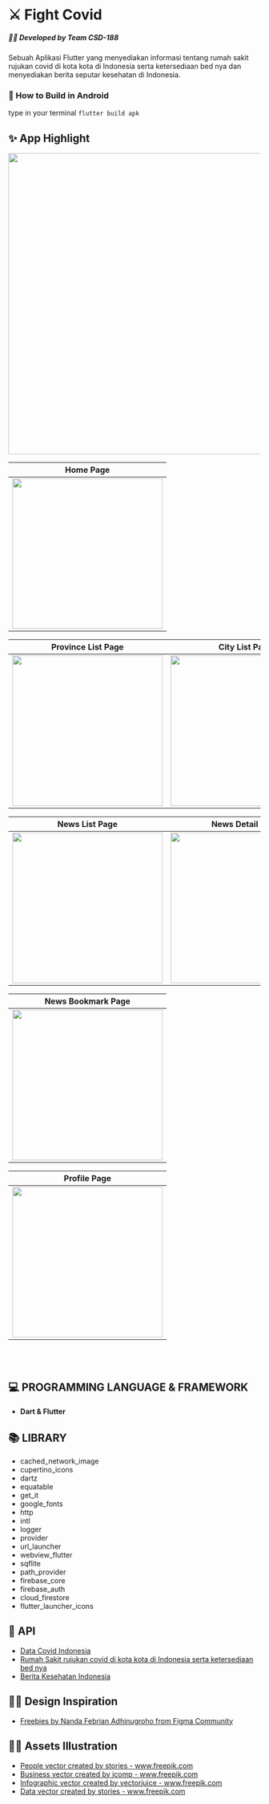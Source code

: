# :crossed_swords: Fight Covid
##### :man_technologist: Developed by Team CSD-188
Sebuah Aplikasi Flutter yang menyediakan informasi tentang rumah sakit rujukan covid di kota kota di Indonesia serta ketersediaan bed nya dan menyediakan berita seputar kesehatan di Indonesia.

### :hammer: How to Build in Android
type in your terminal `flutter build apk`

## :sparkles: App Highlight
<img src="/assets/images/documentation/main highlight.png" width=600/>

Home Page |
:----------:|
<img src="/assets/images/documentation/home_page.png" width=300/> |

Province List Page | City List Page | Hospital List Page | Hospital Detail Page
:----------:|:-------------:|:--------:|:--------:
<img src="/assets/images/documentation/province_list_page.png" width=300/> | <img src="/assets/images/documentation/city_list_page.png" width=300/> | <img src="/assets/images/documentation/hospital_list_page.png" width=300/>| <img src="/assets/images/documentation/hospital_detail_page.png" width=300/>

News List Page | News Detail Page
:----------:|:-------------:|
<img src="/assets/images/documentation/news_list_page.png" width=300/> | <img src="/assets/images/documentation/news_detail_page.png" width=300/> |

News Bookmark Page |
:----------:|
<img src="/assets/images/documentation/bookmark_news_page.png" width=300/> |

Profile Page |
:----------:|
<img src="/assets/images/documentation/profile_page.png" width=300/> |

<br>
<br>

## :computer: PROGRAMMING LANGUAGE & FRAMEWORK
- #### Dart & Flutter

## :books: LIBRARY
- cached_network_image
- cupertino_icons
- dartz
- equatable
- get_it
- google_fonts
- http
- intl
- logger
- provider
- url_launcher
- webview_flutter
- sqflite
- path_provider
- firebase_core
- firebase_auth
- cloud_firestore
- flutter_launcher_icons

## :scroll: API 
- [Data Covid Indonesia](https://data.covid19.go.id/public/api/update.json)
- [Rumah Sakit rujukan covid di kota kota di Indonesia serta ketersediaan bed nya](https://github.com/satyawikananda/rs-bed-covid-indo-api)
- [Berita Kesehatan Indonesia](https://newsapi.org/s/indonesia-health-news-api)

## :man_artist: Design Inspiration
- [Freebies by Nanda Febrian Adhinugroho from Figma Community](https://www.figma.com/community/file/849809659468946971)

## :raising_hand_man: Assets Illustration
- <a href='https://www.freepik.com/vectors/people'>People vector created by stories - www.freepik.com</a>
- <a href="https://www.freepik.com/vectors/business">Business vector created by jcomp - www.freepik.com</a>
- <a href="https://www.freepik.com/vectors/infographic">Infographic vector created by vectorjuice - www.freepik.com</a>
- <a href="https://www.freepik.com/vectors/data">Data vector created by stories - www.freepik.com</a>

<br>
